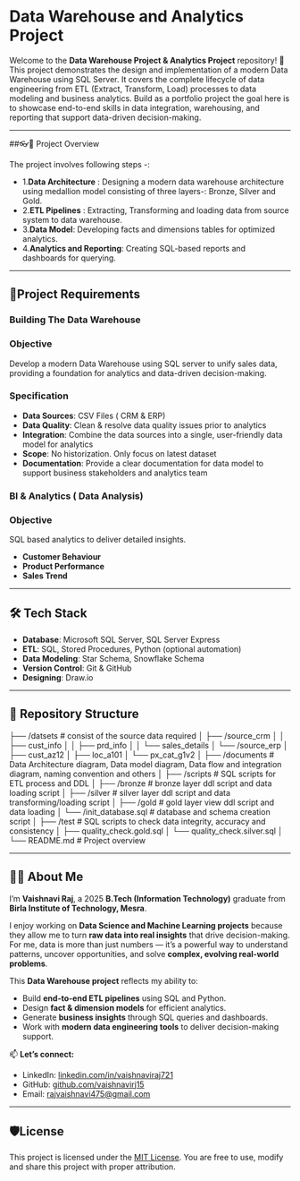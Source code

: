 # Data Warehouse and Analytics Project


Welcome to the **Data Warehouse Project & Analytics Project** repository! 🚀
This project demonstrates the design and implementation of a modern Data Warehouse using SQL Server. It covers the complete lifecycle of data engineering from ETL (Extract, Transform, Load) processes to data modeling and business analytics. Build as a portfolio project the goal here is to showcase end-to-end skills in data integration, warehousing, and reporting that support data-driven decision-making.

---

##👓📖 Project Overview

The project involves following steps -:
- 1.**Data Architecture** : Designing a modern data warehouse architecture using medallion model consisting of three layers-: Bronze, Silver and Gold.
- 2.**ETL Pipelines** : Extracting, Transforming and loading data from source system to data warehouse.
- 3.**Data Model**: Developing facts and dimensions tables for optimized analytics.
- 4.**Analytics and Reporting**: Creating SQL-based reports and dashboards for querying.


---


## 📝Project Requirements

### Building The Data Warehouse

### Objective
Develop a modern Data Warehouse using SQL server to unify sales data, providing a foundation for analytics and data-driven decision-making.

### Specification
- **Data Sources**: CSV Files ( CRM & ERP)
- **Data Quality**: Clean & resolve data quality issues prior to analytics
- **Integration**: Combine the data sources into a single, user-friendly data model for analytics
- **Scope**: No historization. Only focus on latest dataset
- **Documentation**: Provide a clear documentation for data model to support business stakeholders and analytics team

### BI & Analytics ( Data Analysis)

### Objective
SQL based analytics to deliver detailed insights.
- **Customer Behaviour**
- **Product Performance**
- **Sales Trend**

---


## 🛠️ Tech Stack
- **Database**: Microsoft SQL Server, SQL Server Express  
- **ETL**: SQL, Stored Procedures, Python (optional automation)  
- **Data Modeling**: Star Schema, Snowflake Schema  
- **Version Control**: Git & GitHub
- **Designing**: Draw.io

---

## 📂 Repository Structure  

├── /datsets # consist of the source data required
│ ├── /source_crm
│ │ ├── cust_info
│ │ ├── prd_info
│ │ └── sales_details
│ └── /source_erp
│ ├── cust_az12
│ ├── loc_a101
│ └── px_cat_g1v2
│
├── /documents # Data Architecture diagram, Data model diagram, Data flow and integration diagram, naming convention and others
│
├── /scripts # SQL scripts for ETL process and DDL
│ ├── /bronze # bronze layer ddl script and data loading script
│ ├── /silver # silver layer ddl script and data transforming/loading script
│ ├── /gold # gold layer view ddl script and data loading
│ └── /init_database.sql # database and schema creation script
│
├── /test # SQL scripts to check data integrity, accuracy and consistency
│ ├── quality_check.gold.sql
│ └── quality_check.silver.sql
│
└── README.md # Project overview


---
## 👩‍💻 About Me  

I’m **Vaishnavi Raj**, a 2025 **B.Tech (Information Technology)** graduate from **Birla Institute of Technology, Mesra**.  

I enjoy working on **Data Science and Machine Learning projects** because they allow me to turn **raw data into real insights** that drive decision-making.  
For me, data is more than just numbers — it’s a powerful way to understand patterns, uncover opportunities, and solve **complex, evolving real-world problems**.

This **Data Warehouse project** reflects my ability to:  
- Build **end-to-end ETL pipelines** using SQL and Python.  
- Design **fact & dimension models** for efficient analytics.  
- Generate **business insights** through SQL queries and dashboards.  
- Work with **modern data engineering tools** to deliver decision-making support.    

📫 **Let’s connect:**  
- LinkedIn: [linkedin.com/in/vaishnaviraj721](https://www.linkedin.com/in/vaishnaviraj721/)  
- GitHub: [github.com/vaishnavirj15](https://github.com/vaishnavirj15)  
- Email: rajvaishnavi475@gmail.com  


---

## 🛡️License
This project is licensed under the [MIT License](LICENSE). You are free to use, modify and share this project with proper attribution.
